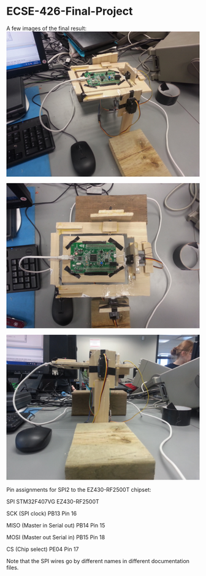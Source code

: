 ECSE-426-Final-Project
======================
A few images of the final result: 
![alt tag](https://raw.githubusercontent.com/mvertescher/ECSE426-FinalProject/master/IMAGES/board1.jpg)

![alt tag](https://raw.githubusercontent.com/mvertescher/ECSE426-FinalProject/master/IMAGES/topview.jpg)

![alt tag](https://raw.githubusercontent.com/mvertescher/ECSE426-FinalProject/master/IMAGES/sideview.jpg)


Pin assignments for SPI2 to the EZ430-RF2500T chipset:

SPI                           STM32F407VG       EZ430-RF2500T

SCK (SPI clock)               PB13              Pin 16

MISO (Master in Serial out)   PB14              Pin 15

MOSI (Master out Serial in)   PB15              Pin 18

CS  (Chip select)             PE04              Pin 17

Note that the SPI wires go by different names in different documentation files.
